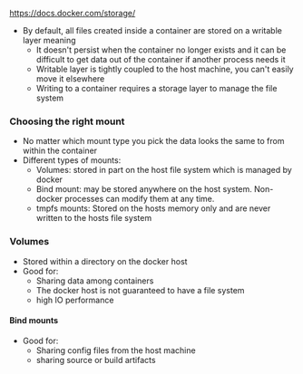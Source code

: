 https://docs.docker.com/storage/

- By default, all files created inside a container are stored on a writable layer meaning
	- It doesn't persist when the container no longer exists and it can be difficult to get data out of the container if another process needs it
	- Writable layer is tightly coupled to the host machine, you can't easily move it elsewhere
	- Writing to a container requires a storage layer to manage the file system

### Choosing the right mount
- No matter which mount type you pick the data looks the same to from within the container
- Different types of mounts:
	- Volumes: stored in part on the host file system which is managed by docker
	- Bind mount: may be stored anywhere on the host system. Non-docker processes can modify them at any time.
	- tmpfs mounts: Stored on the hosts memory only and are never written to the hosts file system

### Volumes
- Stored within a directory on the docker host
- Good for:
	- Sharing data among containers
	- The docker host is not guaranteed to have a file system
	- high IO performance

#### Bind mounts
- Good for:
	- Sharing config files from the host machine
	- sharing source or build artifacts